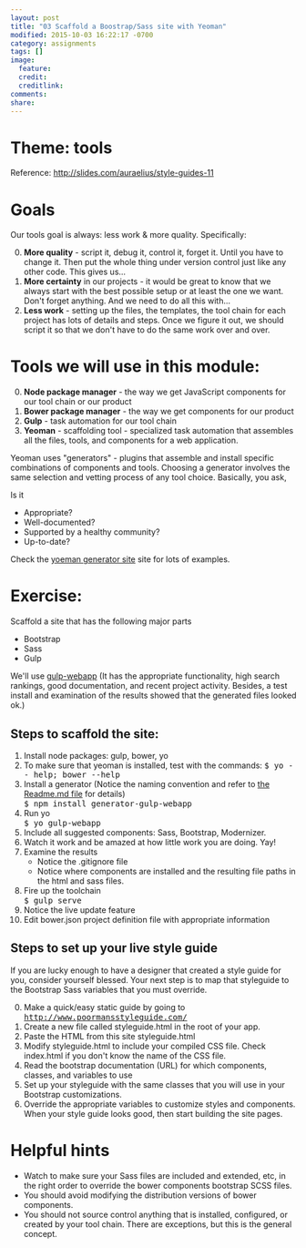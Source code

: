 ```yaml
---
layout: post
title: "03 Scaffold a Boostrap/Sass site with Yeoman"
modified: 2015-10-03 16:22:17 -0700
category: assignments
tags: []
image:
  feature:
  credit:
  creditlink:
comments:
share:
---
```

# Theme: tools

Reference: http://slides.com/auraelius/style-guides-11

# Goals

Our tools goal is always: less work & more quality. Specifically:

0. **More quality** - script it, debug it, control it, forget it. Until you have to change it. Then put the whole thing under version control just like any other code. This gives us...
0. **More certainty** in our projects - it would be great to know that we always start with the best possible setup or at least the one we want. Don't forget anything. And we need to do all this with...
0. **Less work** - setting up the files, the templates, the tool chain for each project has lots of details and steps. Once we figure it out, we should script it so that we don't have to do the same work over and over.

# Tools we will use in this module:

0. **Node package manager** - the way we get JavaScript components for our tool chain or our product
0. **Bower package manager** - the way we get components for our product
0. **Gulp** - task automation for our tool chain
0. **Yeoman** - scaffolding tool - specialized task automation that assembles all the files, tools, and components for a web application.

Yeoman uses "generators" - plugins that assemble and install specific combinations of components and tools. Choosing a generator involves the same selection and vetting process of any tool choice. Basically, you ask,

Is it

* Appropriate?
* Well-documented?
* Supported by a healthy community?
* Up-to-date?

Check the [yoeman generator site](http://yeoman.io/generators/) site for lots of examples.

# Exercise:

Scaffold a site that has the following major parts

- Bootstrap
- Sass
- Gulp

We'll use [gulp-webapp](https://github.com/yeoman/generator-gulp-webapp#readme) (It has the appropriate functionality, high search rankings, good documentation, and recent project activity. Besides, a test install and examination of the results showed that the generated files looked ok.)

## Steps to scaffold the site:

1. Install node packages: gulp, bower, yo
2. To make sure that yeoman is installed, test with the commands: <kbd>$ yo -- help; bower --help</kbd>
3. Install a generator (Notice the naming convention and refer to [the Readme.md file](https://github.com/yeoman/generator-gulp-webapp#readme) for details)  
<kbd>$ npm install generator-gulp-webapp</kbd>
4. Run yo  
<kbd>$ yo gulp-webapp</kbd>
5. Include all suggested components: Sass, Bootstrap, Modernizer.
6. Watch it work and be amazed at how little work you are doing. Yay!
7. Examine the results
    * Notice the .gitignore file
    * Notice where components are installed and the resulting file paths in the html and sass files.
8. Fire up the toolchain  
<kbd>$ gulp serve</kbd>
9. Notice the live update feature
10. Edit bower.json project definition file with appropriate information

## Steps to set up your live style guide

If you are lucky enough to have a designer that created a style guide for you, consider yourself blessed. Your next step is to map that styleguide to the Bootstrap Sass variables that you must override.

0. Make a quick/easy static guide by going to  
<kbd>http://www.poormansstyleguide.com/</kbd>
0. Create a new file called <kdb>styleguide.html</kbd> in the root of your app.
0. Paste the HTML from this site <kdb>styleguide.html</kbd>
0. Modify <kdb>styleguide.html</kbd> to include your compiled CSS file. Check <kdb>index.html</kbd> if you don't know the name of the CSS file.
0. Read the bootstrap documentation (URL) for which components, classes, and variables to use
0. Set up your styleguide with the same classes that you will use in your Bootstrap customizations.
0. Override the appropriate variables to customize styles and components. When your style guide looks good, then start building the site pages.

# Helpful hints

* Watch to make sure your Sass files are included and extended, etc, in the right order to override the bower components bootstrap SCSS files.
* You should avoid modifying the distribution versions of bower components.
* You should not source control anything that is installed, configured, or created by your tool chain. There are exceptions, but this is the general concept.

